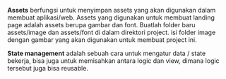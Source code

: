 **Assets** berfungsi untuk menyimpan assets yang akan digunakan dalam membuat aplikasi/web. Assets yang digunakan untuk membuat landing page adalah assets berupa gambar dan font.
Buatlah folder baru assets/image dan assets/font di dalam direktori project. isi folder image dengan gambar yang akan digunakan untuk membuat project ini.

**State management** adalah sebuah cara untuk mengatur data / state  bekerja, bisa juga untuk memisahkan antara logic dan view, dimana logic tersebut juga bisa reusable.